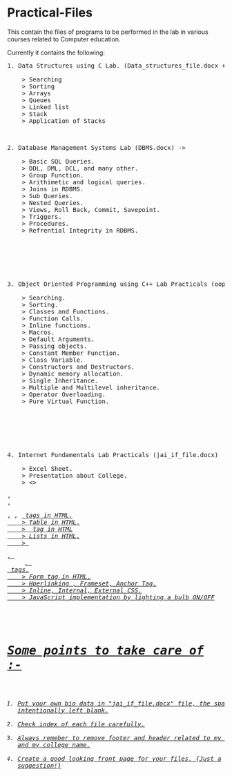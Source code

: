 # Practical-Files
This contain the files of programs to be performed in the lab in various courses related to Computer education.

Currently it contains the following:
<pre>
1. Data Structures using C Lab. (Data_structures_file.docx + printnew.docx) ->

    > Searching
    > Sorting
    > Arrays
    > Queues
    > Linked list
    > Stack
    > Application of Stacks
    
 <pre>
2. Database Management Systems Lab (DBMS.docx) ->

    > Basic SQL Queries.
    > DDL, DML, DCL, and many other.
    > Group Function.
    > Arithimetic and logical queries.
    > Joins in RDBMS.
    > Sub Queries.
    > Nested Queries.
    > Views, Roll Back, Commit, Savepoint.
    > Triggers.
    > Procedures.
    > Refrential Integrity in RDBMS.
    
 </pre>
 <pre>
3. Object Oriented Programming using C++ Lab Practicals (oop_jai.docx) ->

    > Searching.
    > Sorting.
    > Classes and Functions.
    > Function Calls.
    > Inline functions.
    > Macros.
    > Default Arguments.
    > Passing objects.
    > Constant Member Function.
    > Class Variable.
    > Constructors and Destructors.
    > Dynamic memory allocation.
    > Single Inheritance.
    > Multiple and Multilevel inheritance.
    > Operator Overloading.
    > Pure Virtual Function.
    
   </pre>
 <pre>
4. Internet Fundamentals Lab Practicals (jai_if_file.docx)

    > Excel Sheet.
    > Presentation about College.
    > <><p>, <br>, <pre>, <i>, <u> tags in HTML.
    > Table in HTML.
    > <font> tag in HTML
    > Lists in HTML.
    > <dl>, <dd>, <dt> tags.
    > Form tag in HTML.
    > Hperlinking , Frameset, Anchor Tag.
    > Inline, Internal, External CSS.
    > JavaScript implementation by lighting a bulb ON/OFF
</pre>

# Some points to take care of :-
1. Put your own bio data in "jai_if_file.docx" file, the space is intentionally left blank.
2. Check index of each file carefully.
3. Always remeber to remove footer and header related to my own name and my college name.
4. Create a good looking front page for your files. {Just a suggestion!}
